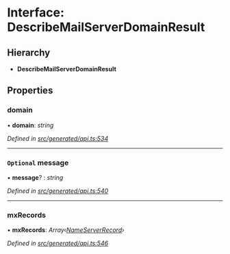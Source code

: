 # Interface: DescribeMailServerDomainResult

## Hierarchy

* **DescribeMailServerDomainResult**

## Properties

###  domain

• **domain**: *string*

*Defined in [src/generated/api.ts:534](https://github.com/mailslurp/mailslurp-client-ts-js/blob/4ca018b/src/generated/api.ts#L534)*

___

### `Optional` message

• **message**? : *string*

*Defined in [src/generated/api.ts:540](https://github.com/mailslurp/mailslurp-client-ts-js/blob/4ca018b/src/generated/api.ts#L540)*

___

###  mxRecords

• **mxRecords**: *Array‹[NameServerRecord](nameserverrecord.md)›*

*Defined in [src/generated/api.ts:546](https://github.com/mailslurp/mailslurp-client-ts-js/blob/4ca018b/src/generated/api.ts#L546)*

